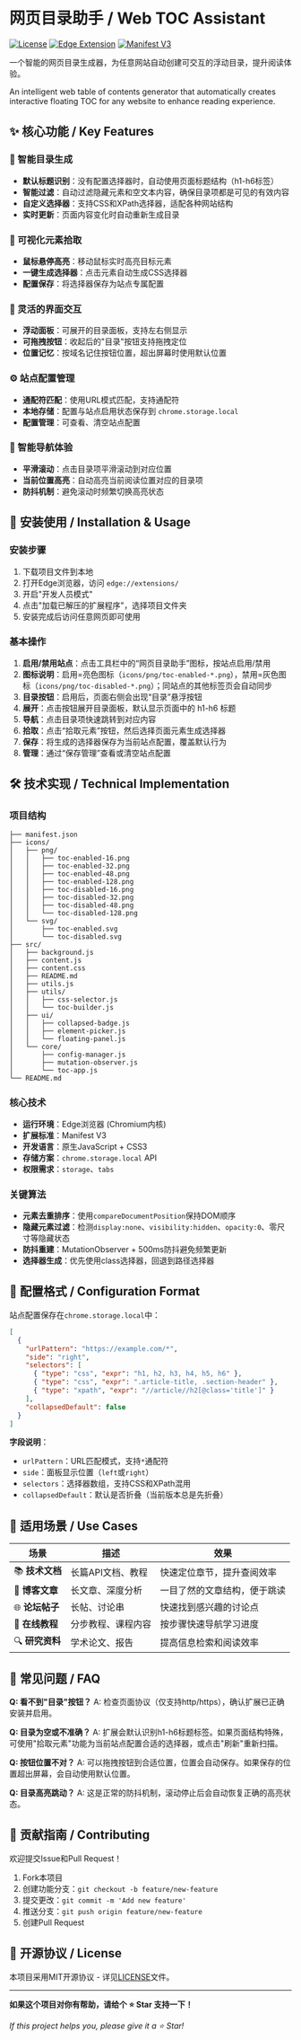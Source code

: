 # 网页目录助手 / Web TOC Assistant

[![License](https://img.shields.io/badge/license-MIT-blue.svg)](LICENSE)
[![Edge Extension](https://img.shields.io/badge/Edge-Extension-blue.svg)](https://microsoftedge.microsoft.com/addons/detail/jejjhfkmfdlccdbifpihkepaabcdlijc)
[![Manifest V3](https://img.shields.io/badge/Manifest-V3-green.svg)](https://developer.chrome.com/docs/extensions/mv3/)

一个智能的网页目录生成器，为任意网站自动创建可交互的浮动目录，提升阅读体验。

An intelligent web table of contents generator that automatically creates interactive floating TOC for any website to enhance reading experience.

## ✨ 核心功能 / Key Features

### 🎯 智能目录生成
- **默认标题识别**：没有配置选择器时，自动使用页面标题结构（h1-h6标签）
- **智能过滤**：自动过滤隐藏元素和空文本内容，确保目录项都是可见的有效内容
- **自定义选择器**：支持CSS和XPath选择器，适配各种网站结构
- **实时更新**：页面内容变化时自动重新生成目录

### 🎪 可视化元素拾取
- **鼠标悬停高亮**：移动鼠标实时高亮目标元素
- **一键生成选择器**：点击元素自动生成CSS选择器
- **配置保存**：将选择器保存为站点专属配置

### 📍 灵活的界面交互
- **浮动面板**：可展开的目录面板，支持左右侧显示
- **可拖拽按钮**：收起后的"目录"按钮支持拖拽定位
- **位置记忆**：按域名记住按钮位置，超出屏幕时使用默认位置

### ⚙️ 站点配置管理
- **通配符匹配**：使用URL模式匹配，支持通配符
- **本地存储**：配置与站点启用状态保存到 `chrome.storage.local`
- **配置管理**：可查看、清空站点配置

### 🔄 智能导航体验
- **平滑滚动**：点击目录项平滑滚动到对应位置
- **当前位置高亮**：自动高亮当前阅读位置对应的目录项
- **防抖机制**：避免滚动时频繁切换高亮状态

## 🚀 安装使用 / Installation & Usage

### 安装步骤
1. 下载项目文件到本地
2. 打开Edge浏览器，访问 `edge://extensions/`
3. 开启"开发人员模式"
4. 点击"加载已解压的扩展程序"，选择项目文件夹
5. 安装完成后访问任意网页即可使用

### 基本操作
1. **启用/禁用站点**：点击工具栏中的“网页目录助手”图标，按站点启用/禁用
2. **图标说明**：启用=亮色图标（`icons/png/toc-enabled-*.png`），禁用=灰色图标（`icons/png/toc-disabled-*.png`）；同站点的其他标签页会自动同步
3. **目录按钮**：启用后，页面右侧会出现“目录”悬浮按钮
4. **展开**：点击按钮展开目录面板，默认显示页面中的 h1-h6 标题
5. **导航**：点击目录项快速跳转到对应内容
6. **拾取**：点击“拾取元素”按钮，然后选择页面元素生成选择器
7. **保存**：将生成的选择器保存为当前站点配置，覆盖默认行为
8. **管理**：通过“保存管理”查看或清空站点配置

## 🛠️ 技术实现 / Technical Implementation

### 项目结构
```
├── manifest.json
├── icons/
│   ├── png/
│   │   ├── toc-enabled-16.png
│   │   ├── toc-enabled-32.png
│   │   ├── toc-enabled-48.png
│   │   ├── toc-enabled-128.png
│   │   ├── toc-disabled-16.png
│   │   ├── toc-disabled-32.png
│   │   ├── toc-disabled-48.png
│   │   └── toc-disabled-128.png
│   └── svg/
│       ├── toc-enabled.svg
│       └── toc-disabled.svg
├── src/
│   ├── background.js
│   ├── content.js
│   ├── content.css
│   ├── README.md
│   ├── utils.js
│   ├── utils/
│   │   ├── css-selector.js
│   │   └── toc-builder.js
│   ├── ui/
│   │   ├── collapsed-badge.js
│   │   ├── element-picker.js
│   │   └── floating-panel.js
│   └── core/
│       ├── config-manager.js
│       ├── mutation-observer.js
│       └── toc-app.js
└── README.md
```

### 核心技术
- **运行环境**：Edge浏览器 (Chromium内核)
- **扩展标准**：Manifest V3
- **开发语言**：原生JavaScript + CSS3
- **存储方案**：`chrome.storage.local` API
- **权限需求**：`storage`、`tabs`

### 关键算法
- **元素去重排序**：使用`compareDocumentPosition`保持DOM顺序
- **隐藏元素过滤**：检测`display:none`、`visibility:hidden`、`opacity:0`、零尺寸等隐藏状态
- **防抖重建**：MutationObserver + 500ms防抖避免频繁更新
- **选择器生成**：优先使用class选择器，回退到路径选择器

## 📖 配置格式 / Configuration Format

站点配置保存在`chrome.storage.local`中：

```json
[
  {
    "urlPattern": "https://example.com/*",
    "side": "right",
    "selectors": [
      { "type": "css", "expr": "h1, h2, h3, h4, h5, h6" },
      { "type": "css", "expr": ".article-title, .section-header" },
      { "type": "xpath", "expr": "//article//h2[@class='title']" }
    ],
    "collapsedDefault": false
  }
]
```

**字段说明**：
- `urlPattern`：URL匹配模式，支持`*`通配符
- `side`：面板显示位置（`left`或`right`）
- `selectors`：选择器数组，支持CSS和XPath混用
- `collapsedDefault`：默认是否折叠（当前版本总是先折叠）

## 🎯 适用场景 / Use Cases

| 场景 | 描述 | 效果 |
|------|------|------|
| 📚 **技术文档** | 长篇API文档、教程 | 快速定位章节，提升查阅效率 |
| 📝 **博客文章** | 长文章、深度分析 | 一目了然的文章结构，便于跳读 |
| 🌐 **论坛帖子** | 长帖、讨论串 | 快速找到感兴趣的讨论点 |
| 📖 **在线教程** | 分步教程、课程内容 | 按步骤快速导航学习进度 |
| 🔍 **研究资料** | 学术论文、报告 | 提高信息检索和阅读效率 |

## 🔧 常见问题 / FAQ

**Q: 看不到"目录"按钮？**
A: 检查页面协议（仅支持http/https），确认扩展已正确安装并启用。

**Q: 目录为空或不准确？**
A: 扩展会默认识别h1-h6标题标签。如果页面结构特殊，可使用"拾取元素"功能为当前站点配置合适的选择器，或点击"刷新"重新扫描。

**Q: 按钮位置不对？**
A: 可以拖拽按钮到合适位置，位置会自动保存。如果保存的位置超出屏幕，会自动使用默认位置。

**Q: 目录高亮跳动？**
A: 这是正常的防抖机制，滚动停止后会自动恢复正确的高亮状态。

## 🤝 贡献指南 / Contributing

欢迎提交Issue和Pull Request！

1. Fork本项目
2. 创建功能分支：`git checkout -b feature/new-feature`
3. 提交更改：`git commit -m 'Add new feature'`
4. 推送分支：`git push origin feature/new-feature`
5. 创建Pull Request

## 📄 开源协议 / License

本项目采用MIT开源协议 - 详见[LICENSE](LICENSE)文件。

---

**如果这个项目对你有帮助，请给个 ⭐ Star 支持一下！**

*If this project helps you, please give it a ⭐ Star!*
